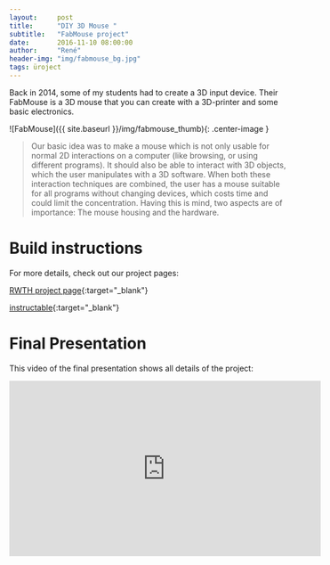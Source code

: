 ```yaml
---
layout:     post
title:      "DIY 3D Mouse "
subtitle:   "FabMouse project"
date:       2016-11-10 08:00:00
author:     "René"
header-img: "img/fabmouse_bg.jpg"
tags: üroject
---
```


Back in 2014, some of my students had to create a 3D input device. Their FabMouse is a 3D mouse that you can create with a 3D-printer and some basic electronics.

![FabMouse]({{ site.baseurl }}/img/fabmouse_thumb){: .center-image }

> Our basic idea was to make a mouse which is not only usable for normal 2D interactions on a computer (like browsing, or using different programs). It should also be able to interact with 3D objects, which the user manipulates with a 3D software. When both these interaction techniques are combined, the user has a mouse suitable for all programs without changing devices, which costs time and could limit the concentration.
Having this is mind, two aspects are of importance: The mouse housing and the hardware.

# Build instructions
For more details, check out our project pages:

[RWTH project page](http://hci.rwth-aachen.de/fabmouse){:target="_blank"}

[instructable](http://www.instructables.com/id/3D-Mouse/){:target="_blank"}

# Final Presentation
This video of the final presentation shows all details of the project:

<div class="videoWrapper">
<iframe width="560" height="315" src="https://www.youtube.com/embed/b-2cQ2s6rko" frameborder="0" allowfullscreen></iframe>
</div>


